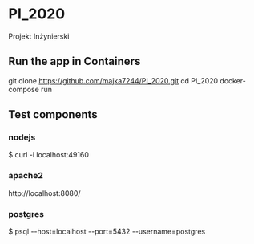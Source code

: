 # PI_2020
Projekt Inżynierski 
## Run the app in Containers
git clone https://github.com/majka7244/PI_2020.git
cd PI_2020
docker-compose run 
## Test components
### nodejs 
$ curl -i localhost:49160
### apache2
http://localhost:8080/
### postgres 
$ psql --host=localhost --port=5432 --username=postgres
